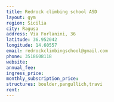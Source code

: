 ```yaml
---
title: Redrock climbing school ASD
layout: gym
region: Sicilia
city: Ragusa
address: Via Forlanini, 36
latitude: 36.952042
longitude: 14.60557
email: redrockclimbingschool@gmail.com
phone: 3518608118
website: 
annual_fee: 
ingress_price: 
monthly_subscription_price: 
structures: boulder,pangullich,travi
rent: 
---
```


